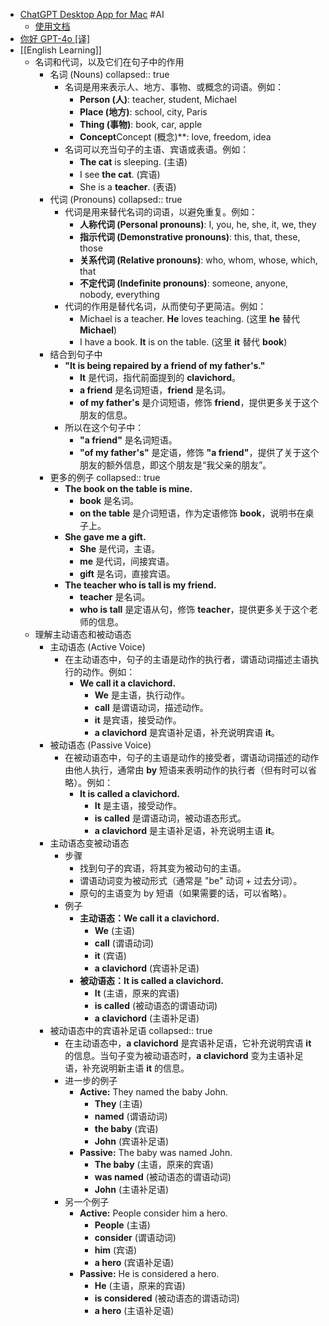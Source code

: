 - [ChatGPT Desktop App for Mac](https://community.openai.com/t/chat-gpt-desktop-app-for-mac/744613) #AI
	- [使用文档](https://help.openai.com/en/articles/9275200-using-the-chatgpt-macos-app)
- [你好 GPT-4o [译]](https://baoyu.io/translations/openai/hello-gpt-4o)
- [[English Learning]]
	- 名词和代词，以及它们在句子中的作用
		- 名词 (Nouns)
		  collapsed:: true
			- 名词是用来表示人、地方、事物、或概念的词语。例如：
				- **Person (人)**: teacher, student, Michael
				- **Place (地方)**: school, city, Paris
				- **Thing (事物)**: book, car, apple
				- **Concept**Concept (概念)**: love, freedom, idea
			- 名词可以充当句子的主语、宾语或表语。例如：
				- **The cat** is sleeping. (主语)
				- I see **the cat**. (宾语)
				- She is a **teacher**. (表语)
		- 代词 (Pronouns)
		  collapsed:: true
			- 代词是用来替代名词的词语，以避免重复。例如：
				- **人称代词 (Personal pronouns)**: I, you, he, she, it, we, they
				- **指示代词 (Demonstrative pronouns)**: this, that, these, those
				- **关系代词 (Relative pronouns)**: who, whom, whose, which, that
				- **不定代词 (Indefinite pronouns)**: someone, anyone, nobody, everything
			- 代词的作用是替代名词，从而使句子更简洁。例如：
				- Michael is a teacher. **He** loves teaching. (这里 **he** 替代 **Michael**)
				- I have a book. **It** is on the table. (这里 **it** 替代 **book**)
		- 结合到句子中
			- **"It is being repaired by a friend of my father's."**
				- **It** 是代词，指代前面提到的 **clavichord**。
				- **a friend** 是名词短语，**friend** 是名词。
				- **of my father's** 是介词短语，修饰 **friend**，提供更多关于这个朋友的信息。
			- 所以在这个句子中：
				- **"a friend"** 是名词短语。
				- **"of my father's"** 是定语，修饰 **"a friend"**，提供了关于这个朋友的额外信息，即这个朋友是“我父亲的朋友”。
		- 更多的例子
		  collapsed:: true
			- **The book on the table is mine.**
				- **book** 是名词。
				- **on the table** 是介词短语，作为定语修饰 **book**，说明书在桌子上。
			- **She gave me a gift.**
				- **She** 是代词，主语。
				- **me** 是代词，间接宾语。
				- **gift** 是名词，直接宾语。
			- **The teacher who is tall is my friend.**
				- **teacher** 是名词。
				- **who is tall** 是定语从句，修饰 **teacher**，提供更多关于这个老师的信息。
	- 理解主动语态和被动语态
		- 主动语态 (Active Voice)
			- 在主动语态中，句子的主语是动作的执行者，谓语动词描述主语执行的动作。例如：
				- **We call it a clavichord.**
					- **We** 是主语，执行动作。
					- **call** 是谓语动词，描述动作。
					- **it** 是宾语，接受动作。
					- **a clavichord** 是宾语补足语，补充说明宾语 **it**。
		- 被动语态 (Passive Voice)
			- 在被动语态中，句子的主语是动作的接受者，谓语动词描述的动作由他人执行，通常由 **by** 短语来表明动作的执行者（但有时可以省略）。例如：
				- **It is called a clavichord.**
					- **It** 是主语，接受动作。
					- **is called** 是谓语动词，被动语态形式。
					- **a clavichord** 是主语补足语，补充说明主语 **it**。
		- 主动语态变被动语态
			- 步骤
				- 找到句子的宾语，将其变为被动句的主语。
				- 谓语动词变为被动形式（通常是 "be" 动词 + 过去分词）。
				- 原句的主语变为 by 短语（如果需要的话，可以省略）。
			- 例子
				- **主动语态：We call it a clavichord.**
					- **We** (主语)
					- **call** (谓语动词)
					- **it** (宾语)
					- **a clavichord** (宾语补足语)
				- **被动语态：It is called a clavichord.**
					- **It** (主语，原来的宾语)
					- **is called** (被动语态的谓语动词)
					- **a clavichord** (主语补足语)
		- 被动语态中的宾语补足语
		  collapsed:: true
			- 在主动语态中，**a clavichord** 是宾语补足语，它补充说明宾语 **it** 的信息。当句子变为被动语态时，**a clavichord** 变为主语补足语，补充说明新主语 **it** 的信息。
			- 进一步的例子
				- **Active:** They named the baby John.
					- **They** (主语)
					- **named** (谓语动词)
					- **the baby** (宾语)
					- **John** (宾语补足语)
				- **Passive:** The baby was named John.
					- **The baby** (主语，原来的宾语)
					- **was named** (被动语态的谓语动词)
					- **John** (主语补足语)
			- 另一个例子
				- **Active:** People consider him a hero.
					- **People** (主语)
					- **consider** (谓语动词)
					- **him** (宾语)
					- **a hero** (宾语补足语)
				- **Passive:** He is considered a hero.
					- **He** (主语，原来的宾语)
					- **is considered** (被动语态的谓语动词)
					- **a hero** (主语补足语)